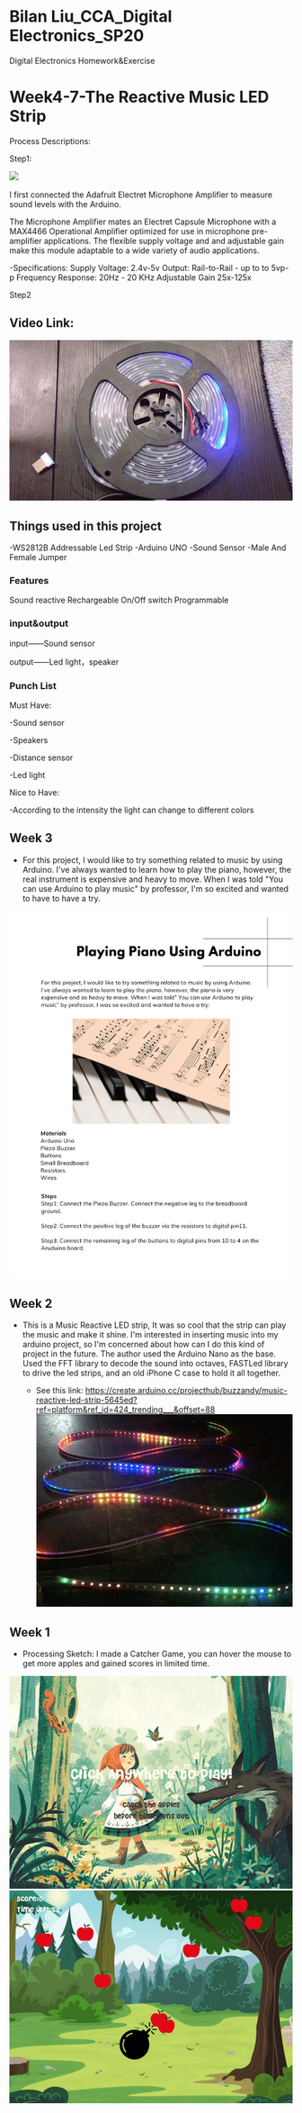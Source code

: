 # Bilan Liu_CCA_Digital Electronics_SP20
Digital Electronics Homework&Exercise

# Week4-7-The Reactive Music LED Strip

Process Descriptions:

Step1:

<p align="center">
</p >
<img src = "./Images/TouchSensor.gif">

I first connected the Adafruit Electret Microphone Amplifier to measure sound levels with the Arduino.

The Microphone Amplifier mates an Electret Capsule Microphone with a MAX4466 Operational Amplifier optimized for use in microphone pre-amplifier applications.  The flexible supply voltage and and adjustable gain make this module adaptable to a wide variety of audio applications.

-Specifications:
Supply Voltage: 2.4v-5v
Output: Rail-to-Rail - up to to 5vp-p
Frequency Response: 20Hz - 20 KHz
Adjustable Gain 25x-125x

Step2



## Video Link: 
<p align="center">
</p >
<img src = "./Images/Led2.gif">


## Things used in this project

-WS2812B Addressable Led Strip
-Arduino UNO 
-Sound Sensor
-Male And Female Jumper


### Features

Sound reactive
Rechargeable
On/Off switch
Programmable


### input&output

input——Sound sensor

output——Led light，speaker

### Punch List

Must Have: 

-Sound sensor

-Speakers

-Distance sensor

-Led light

Nice to Have:

-According to the intensity the light can change to different colors



## Week 3
- For this project, I would like to try something related to music by using Arduino. I've always wanted to learn how to play the piano, however, the real instrument is expensive and heavy to move. When I was told "You can use Arduino to play music" by professor, I'm so excited and wanted to have to have a try.

![images](Images/Week3ArduinoProjectDesignConcept.jpg)

## Week 2
- This is a Music Reactive LED strip, It was so cool that the strip can play the music and make it shine.
I'm interested in inserting music into my arduino project, so I'm concerned about how can I do this kind of project in the future.
The author used the Arduino Nano as the base. Used the FFT library to decode the sound into octaves, FASTLed library to drive the led strips, and an old iPhone C case to hold it all together.

  - See this link: https://create.arduino.cc/projecthub/buzzandy/music-reactive-led-strip-5645ed?ref=platform&ref_id=424_trending___&offset=88
![images](Images/MusicReactiveLEDStrip.jpg)


## Week 1
- Processing Sketch: I made a Catcher Game, you can hover the mouse to get more apples and gained scores in limited time.

![images](Images/FirstPage.png)
![images](Images/GamePage.png)
